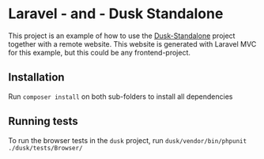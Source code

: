 # Laravel - and - Dusk Standalone

This project is an example of how to use the [Dusk-Standalone](https://github.com/konsulting/dusk-standalone) project together with a remote website. This website is generated with Laravel MVC for this example, but this could be any frontend-project.

## Installation
Run `composer install` on both sub-folders to install all dependencies

## Running tests
To run the browser tests in the `dusk` project, run `dusk/vendor/bin/phpunit ./dusk/tests/Browser/`